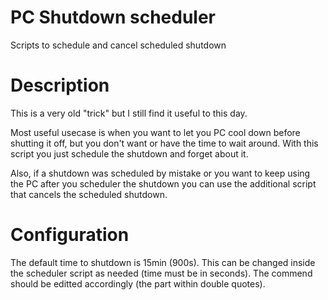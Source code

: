 # PC Shutdown scheduler
Scripts to schedule and cancel scheduled shutdown

# Description
This is a very old "trick" but I still find it useful to this day.

Most useful usecase is when you want to let you PC cool down before shutting it off, but you don't want or have the time to wait around.
With this script you just schedule the shutdown and forget about it.

Also, if a shutdown was scheduled by mistake or you want to keep using the PC after you scheduler the shutdown you can use the additional script that cancels the scheduled shutdown.

# Configuration
The default time to shutdown is 15min (900s). This can be changed inside the scheduler script as needed (time must be in seconds). The commend should be editted accordingly (the part within double quotes).
